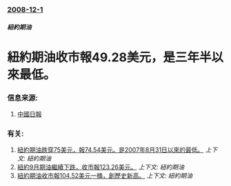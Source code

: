 ### [2008-12-1](/news/2008/12/1/index.md)

##### 紐約期油
# 紐約期油收市報49.28美元，是三年半以來最低。




### 信息来源:

1. [中國日報](http://www.chinadaily.com.cn/world/2008-12/02/content_7259936.htm)

### 有关:

1. [紐約期油跌穿75美元，報74.54美元。是2007年8月31日以來的最低。](/news/2008/10/16/紐約期油跌穿75美元-報7454美元-是2007年8月31日以來的最低.md) _上下文: 紐約期油_
2. [紐約9月期油繼續下跌，收市報123.26美元。](/news/2008/07/25/紐約9月期油繼續下跌-收市報12326美元.md) _上下文: 紐約期油_
3. [紐約期油收市報104.52美元一桶，創歷史新高。](/news/2008/03/6/紐約期油收市報10452美元一桶-創歷史新高.md) _上下文: 紐約期油_
